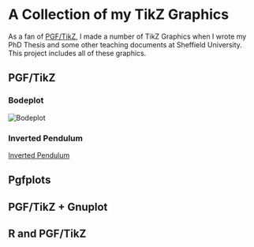 # A Collection of my TikZ Graphics

As a fan of [PGF/TikZ](http://sourceforge.net/projects/pgf/), I made a number of TikZ Graphics when I wrote my PhD Thesis and some other teaching documents at Sheffield University. This project includes all of these graphics.

## PGF/TikZ

### Bodeplot

![Bodeplot](https://raw.github.com/Khaos/TikZGallery/master/Figs/png/pgf-o-Bodeplot.png)

### Inverted Pendulum

[Inverted Pendulum](https://raw.github.com/Khaos/TikZGallery/master/Figs/png/pgf-o-InvertedPendulum.png)


## Pgfplots


## PGF/TikZ + Gnuplot


## R and PGF/TikZ

